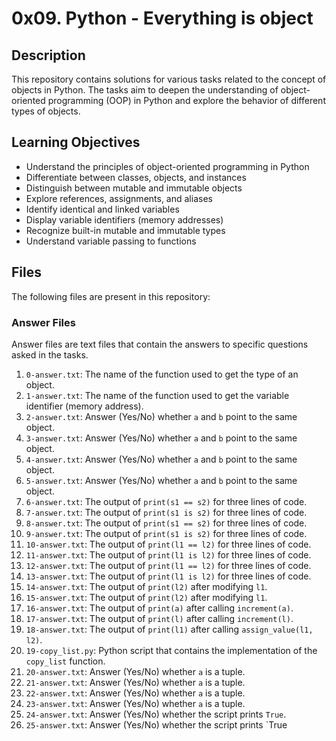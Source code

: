 # 0x09. Python - Everything is object

## Description
This repository contains solutions for various tasks related to the concept of objects in Python. The tasks aim to deepen the understanding of object-oriented programming (OOP) in Python and explore the behavior of different types of objects.

## Learning Objectives
- Understand the principles of object-oriented programming in Python
- Differentiate between classes, objects, and instances
- Distinguish between mutable and immutable objects
- Explore references, assignments, and aliases
- Identify identical and linked variables
- Display variable identifiers (memory addresses)
- Recognize built-in mutable and immutable types
- Understand variable passing to functions

## Files
The following files are present in this repository:

### Answer Files
Answer files are text files that contain the answers to specific questions asked in the tasks.

1. `0-answer.txt`: The name of the function used to get the type of an object.
2. `1-answer.txt`: The name of the function used to get the variable identifier (memory address).
3. `2-answer.txt`: Answer (Yes/No) whether `a` and `b` point to the same object.
4. `3-answer.txt`: Answer (Yes/No) whether `a` and `b` point to the same object.
5. `4-answer.txt`: Answer (Yes/No) whether `a` and `b` point to the same object.
6. `5-answer.txt`: Answer (Yes/No) whether `a` and `b` point to the same object.
7. `6-answer.txt`: The output of `print(s1 == s2)` for three lines of code.
8. `7-answer.txt`: The output of `print(s1 is s2)` for three lines of code.
9. `8-answer.txt`: The output of `print(s1 == s2)` for three lines of code.
10. `9-answer.txt`: The output of `print(s1 is s2)` for three lines of code.
11. `10-answer.txt`: The output of `print(l1 == l2)` for three lines of code.
12. `11-answer.txt`: The output of `print(l1 is l2)` for three lines of code.
13. `12-answer.txt`: The output of `print(l1 == l2)` for three lines of code.
14. `13-answer.txt`: The output of `print(l1 is l2)` for three lines of code.
15. `14-answer.txt`: The output of `print(l2)` after modifying `l1`.
16. `15-answer.txt`: The output of `print(l2)` after modifying `l1`.
17. `16-answer.txt`: The output of `print(a)` after calling `increment(a)`.
18. `17-answer.txt`: The output of `print(l)` after calling `increment(l)`.
19. `18-answer.txt`: The output of `print(l1)` after calling `assign_value(l1, l2)`.
20. `19-copy_list.py`: Python script that contains the implementation of the `copy_list` function.
21. `20-answer.txt`: Answer (Yes/No) whether `a` is a tuple.
22. `21-answer.txt`: Answer (Yes/No) whether `a` is a tuple.
23. `22-answer.txt`: Answer (Yes/No) whether `a` is a tuple.
24. `23-answer.txt`: Answer (Yes/No) whether `a` is a tuple.
25. `24-answer.txt`: Answer (Yes/No) whether the script prints `True`.
26. `25-answer.txt`: Answer (Yes/No) whether the script prints `True
